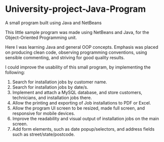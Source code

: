 # University-project-Java-Program
A small program built using Java and NetBeans

This little sample program was made using NetBeans and Java, for the Object-Oriented Programming unit. 

Here I was learning Java and general OOP concepts. Emphasis was placed on producing clean code, observing programming conventions, using sensible commenting, and striving for good quality results.

I could improve the usability of this small program, by implementing the following:
1.	Search for installation jobs by customer name.
2.	Search for installation jobs by date/s.
3.	Implement and attach a MySQL database, and store customers, technicians, and installation jobs there.
4.	Allow the printing and exporting of Job installations to PDF or Excel.
5.	Allow the program UI screen to be resized, made full screen, and responsive for mobile devices.
6.	Improve the readability and visual output of installation jobs on the main screen.
7.	Add form elements, such as date popup/selectors, and address fields such as street/state/postcode.



